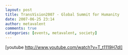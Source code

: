 ```yaml
---
layout: post
title: TransVision2007 - Global Summit for Humanity
date: 2007-06-25 23:14
author: metavalent
comments: true
categories: [events, metavalent, society]
---
```

[youtube http://www.youtube.com/watch?v=T_t1119H7dI]
